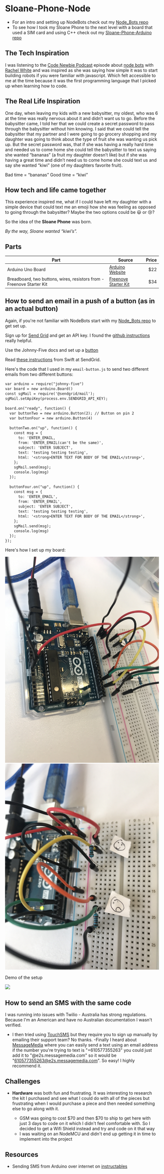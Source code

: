 # Sloane-Phone-Node

- For an intro and setting up NodeBots check out my [Node_Bots repo](https://github.com/nikkiricks/Node_Bots)
- To see how I took my Sloane Phone to the next level with a board that used a SIM card and using C++ check out my [Sloane-Phone-Arduino repo](https://github.com/nikkiricks/Sloane-Phone-Arduino)

## The Tech Inspiration

I was listening to the [Code Newbie Podcast](https://www.codenewbie.org/podcast) episode about [node bots](https://www.codenewbie.org/podcast/how-do-you-build-a-robot-in-javascript) with [Rachel White](http://rachelisaweso.me/) and was inspired as she was saying how simple it was to start building robots if you were familiar with javascript. Which felt accessible to me at the time because it was the first programming language that I picked up when learning how to code.

## The Real Life Inspiration

One day, when leaving my kids with a new babysitter, my oldest, who was 6 at the time was really nervous about it and didn’t want us to go. Before the babysitter came, I told her that we could create a secret password to pass through the babysitter without him knowing. I said that we could tell the babysitter that my partner and I were going to go grocery shopping and my daughter was going to think about the type of fruit she was wanting us pick up. But the secret password was, that if she was having a really hard time and needed us to come home she could tell the babysitter to text us saying she wanted “bananas” (a fruit my daughter doesn’t like) but if she was having a great time and didn’t need us to come home she could text us and say she wanted “kiwi” (one of my daughters favorite fruit).

Bad time = “bananas” Good time = “kiwi”

## How tech and life came together

This experience inspired me, what if I could have left my daughter with a simple device that could text me an emoji how she was feeling as opposed to going through the babysitter? Maybe the two options could be :smiley: or :cry:?

So the idea of the **Sloane Phone** was born.

_By the way, Sloane wanted “kiwi’s”._

## Parts

| Part                                                                  | Source                                                                                                                                                                                                         | Price |
| --------------------------------------------------------------------- | -------------------------------------------------------------------------------------------------------------------------------------------------------------------------------------------------------------- | ----: |
| Arduino Uno Board                                                     | [Arduino Website](https://store.arduino.cc/usa/arduino-uno-rev3)                                                                                                                                               |  \$22 |
| Breadboard, two buttons, wires, resistors from - Freenove Starter Kit | [Freenove Starter Kit](https://www.amazon.com.au/Freenove-Processing-Oscilloscope-Voltmeter-Components/dp/B0721B8228/ref=sr_1_1?keywords=freenove+arduino+uno+starter+kit&qid=1576150765&s=electronics&sr=1-1) |  \$34 |

## How to send an email in a push of a button (as in an actual button)

Again, if you're not familiar with NodeBots start with my [Node_Bots repo](https://github.com/nikkiricks/Node_Bots) to get set up.

Sign up for [Send Grid](https://sendgrid.com/solutions/email-api/) and get an API key. I found the [github instructions](https://github.com/sendgrid/sendgrid-nodejs/tree/master/packages/mail) really helpful.

Use the Johnny-Five docs and set up a [button](http://johnny-five.io/examples/button/)

Read [these instructions](https://sendgrid.com/blog/how-to-send-email-with-arduino-at-ny-tech-meetup/) from Swift at SendGrid.

Here's the code that I used in my `email-button.js` to send two different emails from two different buttons:

```
var arduino = require("johnny-five")
var board = new arduino.Board()
const sgMail = require('@sendgrid/mail');
sgMail.setApiKey(process.env.SENDGRID_API_KEY);

board.on("ready", function() {
  var buttonTwo = new arduino.Button(2); // Button on pin 2
  var buttonFour = new arduino.Button(4)

  buttonTwo.on("up", function() {
    const msg = {
      to: 'ENTER_EMAIL,
      from: 'ENTER_EMAIL(can't be the same)',
      subject: 'ENTER SUBJECT',
      text: 'testing testing testing',
      html: '<strong>ENTER TEXT FOR BODY OF THE EMAIL</strong>',
    };
    sgMail.send(msg);
    console.log(msg)
  });

  buttonFour.on("up", function() {
    const msg = {
      to: 'ENTER_EMAIL',
      from: 'ENTER_EMAIL',
      subject: 'ENTER SUBJECT',
      text: 'testing testing testing',
      html: '<strong>ENTER TEXT FOR BODY OF THE EMAIL</strong>',
    };
    sgMail.send(msg);
    console.log(msg)
  });
});
```

Here's how I set up my board:

![](images/board_setup_left.JPG)
![](images/board_setup_right.JPG)

Demo of the setup

![](images/final_setup.gif)

## How to send an SMS with the same code

I was running into issues with Twilio - Australia has strong regulations. Because I'm an American and have no Australian documentation I wasn't verified.

- I then tried using [TouchSMS](https://platform.touchsms.com.au/register) but they require you to sign up manually by emailing their support team? No thanks.
  -Finally I heard about [MessageMedia](https://hub.messagemedia.com/) where you can easily send a text using an email address if the number you're trying to text is "+610577355263" you could just add it to "@e2s.messagemedia.com" so it would be "610577355263@e2s.messagemedia.com". So easy! I highly recommend it.

## Challenges

- **Hardware** was both fun and frustrating. It was interesting to research the kit I purchased and see what I could do with all of the pieces but frustrating when I would purchase a piece and then needed something else to go along with it.

  - GSM was going to cost $70 and then $70 to ship to get here with just 3 days to code on it which I didn't feel comfortable with. So I decided to get a Wifi Shield instead and try and code on it that way
  - I was waiting on an NodeMCU and didn't end up getting it in time to implement into the project

## Resources

- Sending SMS from Arduino over internet on [instructables](https://www.instructables.com/id/Send-SMS-from-Arduino-over-the-Internet-using-ENC2/)
